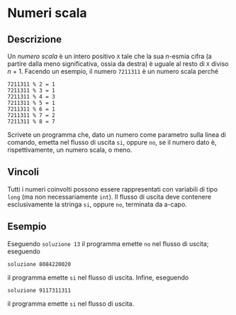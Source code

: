 Numeri scala
============

Descrizione
-----------

Un *numero scala* è un intero positivo `X` tale che la sua *n*-esmia cifra (a
partire dalla meno significativa, ossia da destra) è uguale al resto di `X`
diviso *n* + 1. Facendo un esempio, il numero `7211311` è un numero scala perché

    7211311 % 2 = 1
    7211311 % 3 = 1
    7211311 % 4 = 3
    7211311 % 5 = 1
    7211311 % 6 = 1
    7211311 % 7 = 2
    7211311 % 8 = 7

Scrivete un programma che, dato un numero come parametro sulla linea di comando,
emetta nel flusso di uscita `si`, oppure `no`, se il numero dato è,
rispettivamente, un numero scala, o meno.


Vincoli
-------

Tutti i numeri coinvolti possono essere rappresentati con variabili di tipo
`long` (ma non necessariamente `int`). Il flusso di uscita deve contenere
esclusivamente la stringa `si`, oppure `no`, terminata da a-capo.


Esempio
-------

Eseguendo `soluzione 13` il programma emette `no` nel flusso di uscita; eseguendo

    soluzione 8084220020

il programma emette `si` nel flusso di uscita.
Infine, eseguendo

	soluzione 9117311311

il programma emette `si` nel flusso di uscita.
